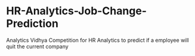 # HR-Analytics-Job-Change-Prediction
Analytics Vidhya Competition for HR Analytics to predict if a employee will quit the current company
